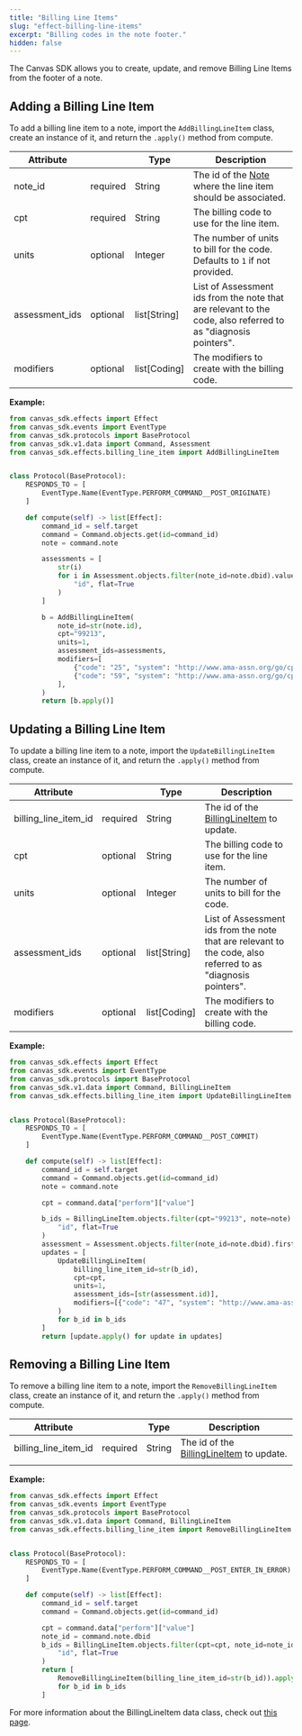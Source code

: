 ```yaml
---
title: "Billing Line Items"
slug: "effect-billing-line-items"
excerpt: "Billing codes in the note footer."
hidden: false
---
```


The Canvas SDK allows you to create, update, and remove Billing Line Items from the footer of a note.

## Adding a Billing Line Item

To add a billing line item to a note, import the `AddBillingLineItem` class, create an
instance of it, and return the `.apply()` method from compute.

| Attribute      |          | Type         | Description                                                                                                   |
| -------------- | -------- | ------------ | ------------------------------------------------------------------------------------------------------------- |
| note_id        | required | String       | The id of the [Note](/sdk/data-note/) where the line item should be associated.                               |
| cpt            | required | String       | The billing code to use for the line item.                                                                    |
| units          | optional | Integer      | The number of units to bill for the code. Defaults to `1` if not provided.                                    |
| assessment_ids | optional | list[String] | List of Assessment ids from the note that are relevant to the code, also referred to as "diagnosis pointers". |
| modifiers      | optional | list[Coding] | The modifiers to create with the billing code.                                                                |

**Example:**

```python
from canvas_sdk.effects import Effect
from canvas_sdk.events import EventType
from canvas_sdk.protocols import BaseProtocol
from canvas_sdk.v1.data import Command, Assessment
from canvas_sdk.effects.billing_line_item import AddBillingLineItem


class Protocol(BaseProtocol):
    RESPONDS_TO = [
        EventType.Name(EventType.PERFORM_COMMAND__POST_ORIGINATE)
    ]

    def compute(self) -> list[Effect]:
        command_id = self.target
        command = Command.objects.get(id=command_id)
        note = command.note

        assessments = [
            str(i)
            for i in Assessment.objects.filter(note_id=note.dbid).values_list(
                "id", flat=True
            )
        ]

        b = AddBillingLineItem(
            note_id=str(note.id),
            cpt="99213",
            units=1,
            assessment_ids=assessments,
            modifiers=[
                {"code": "25", "system": "http://www.ama-assn.org/go/cpt"},
                {"code": "59", "system": "http://www.ama-assn.org/go/cpt"},
            ],
        )
        return [b.apply()]

```

## Updating a Billing Line Item

To update a billing line item to a note, import the `UpdateBillingLineItem` class, create an
instance of it, and return the `.apply()` method from compute.

| Attribute            |          | Type         | Description                                                                                                   |
| -------------------- | -------- | ------------ | ------------------------------------------------------------------------------------------------------------- |
| billing_line_item_id | required | String       | The id of the [BillingLineItem](/sdk/data-billing-line-item/) to update.                                      |
| cpt                  | optional | String       | The billing code to use for the line item.                                                                    |
| units                | optional | Integer      | The number of units to bill for the code.                                                                     |
| assessment_ids       | optional | list[String] | List of Assessment ids from the note that are relevant to the code, also referred to as "diagnosis pointers". |
| modifiers            | optional | list[Coding] | The modifiers to create with the billing code.                                                                |

**Example:**

```python
from canvas_sdk.effects import Effect
from canvas_sdk.events import EventType
from canvas_sdk.protocols import BaseProtocol
from canvas_sdk.v1.data import Command, BillingLineItem
from canvas_sdk.effects.billing_line_item import UpdateBillingLineItem


class Protocol(BaseProtocol):
    RESPONDS_TO = [
        EventType.Name(EventType.PERFORM_COMMAND__POST_COMMIT)
    ]

    def compute(self) -> list[Effect]:
        command_id = self.target
        command = Command.objects.get(id=command_id)
        note = command.note

        cpt = command.data["perform"]["value"]

        b_ids = BillingLineItem.objects.filter(cpt="99213", note=note).values_list(
            "id", flat=True
        )
        assessment = Assessment.objects.filter(note_id=note.dbid).first()
        updates = [
            UpdateBillingLineItem(
                billing_line_item_id=str(b_id),
                cpt=cpt,
                units=1,
                assessment_ids=[str(assessment.id)],
                modifiers=[{"code": "47", "system": "http://www.ama-assn.org/go/cpt"}],
            )
            for b_id in b_ids
        ]
        return [update.apply() for update in updates]

```

## Removing a Billing Line Item

To remove a billing line item to a note, import the `RemoveBillingLineItem` class, create an
instance of it, and return the `.apply()` method from compute.

| Attribute            |          | Type   | Description                                                              |
| -------------------- | -------- | ------ | ------------------------------------------------------------------------ |
| billing_line_item_id | required | String | The id of the [BillingLineItem](/sdk/data-billing-line-item/) to update. |
|                      |

**Example:**

```python
from canvas_sdk.effects import Effect
from canvas_sdk.events import EventType
from canvas_sdk.protocols import BaseProtocol
from canvas_sdk.v1.data import Command, BillingLineItem
from canvas_sdk.effects.billing_line_item import RemoveBillingLineItem


class Protocol(BaseProtocol):
    RESPONDS_TO = [
        EventType.Name(EventType.PERFORM_COMMAND__POST_ENTER_IN_ERROR)
    ]

    def compute(self) -> list[Effect]:
        command_id = self.target
        command = Command.objects.get(id=command_id)

        cpt = command.data["perform"]["value"]
        note_id = command.note.dbid
        b_ids = BillingLineItem.objects.filter(cpt=cpt, note_id=note_id).values_list(
            "id", flat=True
        )
        return [
            RemoveBillingLineItem(billing_line_item_id=str(b_id)).apply()
            for b_id in b_ids
        ]

```

For more information about the BillingLineItem data class, check out [this page](sdk/data-billing-line-item).
